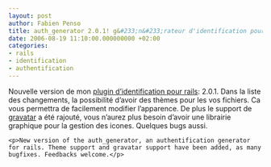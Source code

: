 ```yaml
---
layout: post
author: Fabien Penso
title: auth_generator 2.0.1! g&#233;n&#233;rateur d'identification pour rails
date: 2006-08-19 11:10:00.000000000 +02:00
categories:
- rails
- identification
- authentification
---
```

<p>Nouvelle version de mon <a href="http://penso.info/auth_generator/">plugin d’identification pour rails</a>: 2.0.1. Dans la liste des changements, la possibilité d’avoir des thèmes pour les vos fichiers. Ca vous permettra de facilement modifier l’apparence. De plus le support de <a href="http://www.gravatar.com/">gravatar</a> a été rajouté, vous n’aurez plus besoin d’avoir une librairie graphique pour la gestion des icones. Quelques bugs aussi.</p>


	<p>New version of the auth_generator, an authentification generator for rails. Theme support and gravatar support have been added, as many bugfixes. Feedbacks welcome.</p>
